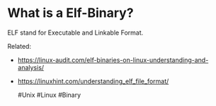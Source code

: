 # What is a Elf-Binary?

ELF stand for Executable and Linkable Format.


Related:
  - https://linux-audit.com/elf-binaries-on-linux-understanding-and-analysis/
  - https://linuxhint.com/understanding_elf_file_format/

    #Unix #Linux #Binary
